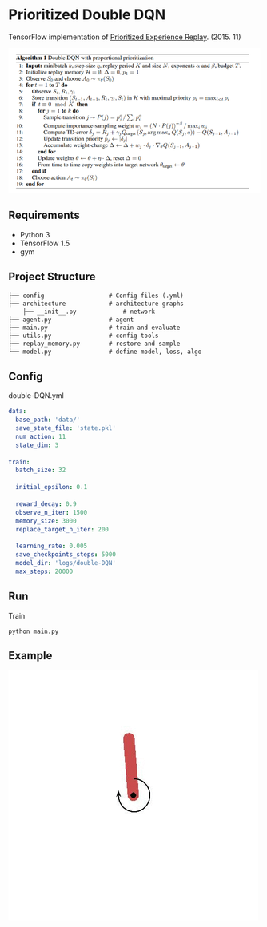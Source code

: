 # Prioritized Double DQN

TensorFlow implementation of [Prioritized Experience Replay](https://arxiv.org/pdf/1511.05952.pdf). (2015. 11)

![images](images/paper1.png)

## Requirements

- Python 3
- TensorFlow 1.5
- gym


## Project Structure


    ├── config                  # Config files (.yml)
    ├── architecture            # architecture graphs
        ├── __init__.py             # network
    ├── agent.py                # agent
    ├── main.py                 # train and evaluate
    ├── utils.py                # config tools 
    ├── replay_memory.py        # restore and sample 
    └── model.py                # define model, loss, algo
    

## Config

double-DQN.yml

```yml
data:
  base_path: 'data/'
  save_state_file: 'state.pkl'
  num_action: 11
  state_dim: 3

train:
  batch_size: 32

  initial_epsilon: 0.1

  reward_decay: 0.9
  observe_n_iter: 1500
  memory_size: 3000
  replace_target_n_iter: 200

  learning_rate: 0.005
  save_checkpoints_steps: 5000
  model_dir: 'logs/double-DQN'
  max_steps: 20000

```


## Run


Train

```
python main.py
```


## Example


![images](images/example.gif)
